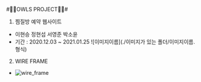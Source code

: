 #🦉🦉OWLS PROJECT🦉🦉#

1. 찜질방 예약 웹사이트
  - 이현승 정현섭 서영준 박소윤
  - 기간 : 2020.12.03 ~ 2021.01.25
  ![이미지이름](./이미지가 있는 폴더/이미지이름.형식)
2. WIRE FRAME
  - ![wire_frame](./D:\owls/owls-wireFrame)
